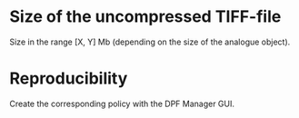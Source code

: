 # Size of the uncompressed TIFF-file
Size in the range [X, Y] Mb (depending on the size of the analogue object).

# Reproducibility
Create the corresponding policy with the DPF Manager GUI.
